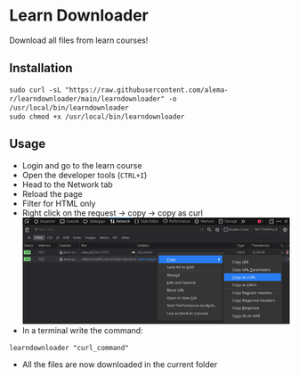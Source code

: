 # Learn Downloader

Download all files from learn courses!

## Installation
```
sudo curl -sL "https://raw.githubusercontent.com/alema-r/learndownloader/main/learndownloader" -o /usr/local/bin/learndownloader
sudo chmod +x /usr/local/bin/learndownloader
```

## Usage
- Login and go to the learn course 
- Open the developer tools (`CTRL+I`)
- Head to the Network tab
- Reload the page
- Filter for HTML only
- Right click on the request -> copy -> copy as curl
![Network tab](copy_as_curl.png)
- In a terminal write the command:
```
learndownloader "curl_command"
```
- All the files are now downloaded in the current folder

